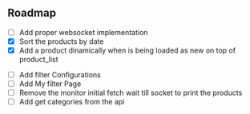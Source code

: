 ## Roadmap

- [ ] Add proper websocket implementation 
- [X] Sort the products by date
- [X] Add a product dinamically when is being loaded as new on top of product_list
<!-- - [ ] Add proper websocket implementation  -->
- [ ] Add filter Configurations
- [ ] Add My filter Page
- [ ] Remove the monitor initial fetch wait till socket to print the products
- [ ] Add get categories from the api